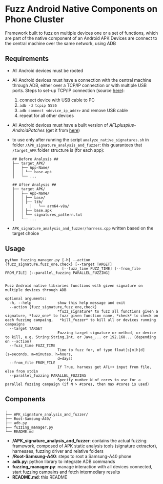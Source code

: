 # Fuzz Android Native Components on Phone Cluster

Framework built to fuzz on multiple devices one or a set of functions, which are part of the native component of an Android APK
Devices are connect to the central machine over the same network, using ADB

## Requirements
* All Android devices must be rooted

* All Android devices must have a connection with the central machine through ADB, either over a TCP/IP connection or with multiple USB ports. Steps  to set-up TCP/IP connection (source [here](https://stackoverflow.com/questions/43973838/how-to-connect-multiple-android-devices-with-adb-over-wifi)):
  1. connect device with USB cable to PC
  2. `adb -d tcpip 5555`
  3. `adb connect <device_ip_addr>` and remove USB cable
  4. repeat for all other devices
  
* All Android devices must have a built version of *AFLplusplus-AndroidPatches* (get it from [here](https://github.com/paocela/AFLplusplus-AndroidPatches))

* to use only after running the script `analyze_native_signatures.sh` in folder `/APK_signature_analysis_and_fuzzer`: this guarantees that `/target_APK` folder structure is (for each app):

  ```
  ## Before Analysis ##
  ├── target_APK/
  │   ├── App-Name/
  │   │	└── base.apk
  │   └── ...
  
  ## After Analysis ##
  ├── target_APK/
  │   ├── App-Name/
  │   │	├── base/
  │   │	├── lib/
  │   │   │   └── arm64-v8a/
  │   │	├── base.apk
  │   │	└── signatures_pattern.txt
  │   └── ...
  ```

* `APK_signature_analysis_and_fuzzer/harness.cpp` written based on the target choice

## Usage

```
python fuzzing_manager.py [-h] --action {fuzz_signature,fuzz_one,check} [--target TARGET]
                          [--fuzz_time FUZZ_TIME] [--from_file FROM_FILE] [--parallel_fuzzing PARALLEL_FUZZING]


Fuzz Android native libraries functions with given signature on multiple devices through ADB

optional arguments:
  -h, --help            show this help message and exit
  --action {fuzz_signature,fuzz_one,check}
                        *fuzz_signature* to fuzz all functions given a signature, *fuzz_one* to fuzz given function name, *check* to check on each fuzzing campaing,   *kill_fuzzer* to kill all or devices running campaigns
  --target TARGET       
                        Fuzzing target signature or method, or device to kill, e.g. String:String,Int, or Java_... or 192.168... (depending on --action)
  --fuzz_time FUZZ_TIME
                        Time to fuzz for, of type float[s|m|h|d] (s=seconds, m=minutes, h=hours,
                        d=days)
  --from_file FROM_FILE
                        If True, harness get AFL++ input from file, else from stdin
  --parallel_fuzzing PARALLEL_FUZZING
                        Specify number N of cores to use for a parallel fuzzing campaign (if N > #cores, then max #cores is used)
```

## Components

```
.
├── APK_signature_analysis_and_fuzzer/
├── Root-Samsung-A40/
├── adb.py
├── fuzzing_manager.py
└── README.md
```

* **/APK_signature_analysis_and_fuzzer**: contains the actual fuzzing framework, composed of APK static analysis tools (signature extractor), harnesses, fuzzing driver and relative folders
* **/Root-Samsung-A40**: steps to root a Samsung-A40 phone
* **adb.py**: python library to integrate ADB commands
* **fuzzing_manager.py**: manage interaction with all devices connected, start fuzzing campains and fetch intermediary results
* **README.md**: this README
